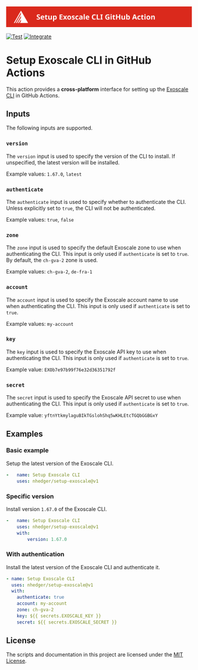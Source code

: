 ![Banner](.github/banner.svg)

[![Test](https://github.com/nhedger/setup-exoscale/actions/workflows/test.yaml/badge.svg)](https://github.com/nhedger/setup-exoscale/actions/workflows/test.yaml)
[![Integrate](https://github.com/nhedger/setup-exoscale/actions/workflows/integrate.yaml/badge.svg)](https://github.com/nhedger/setup-exoscale/actions/workflows/integrate.yaml)

# Setup Exoscale CLI in GitHub Actions

This action provides a **cross-platform** interface for setting up
the [Exoscale CLI](https://github.com/exoscale/cli) in GitHub Actions.

## Inputs

The following inputs are supported.

### `version`

The `version` input is used to specify the version of the CLI to install. If
unspecified, the latest version will be installed.

Example values: `1.67.0`, `latest`

### `authenticate`

The `authenticate` input is used to specify whether to authenticate the CLI.
Unless explicitly set to `true`, the CLI will not be authenticated.

Example values: `true`, `false`

### `zone`

The `zone` input is used to specify the default Exoscale zone to use when
authenticating the CLI. This input is only used if `authenticate` is set to
`true`. By default, the `ch-gva-2` zone is used.

Example values: `ch-gva-2`, `de-fra-1`

### `account`

The `account` input is used to specify the Exoscale account name to use when
authenticating the CLI. This input is only used if `authenticate` is set to
`true`.

Example values: `my-account`

### `key`

The `key` input is used to specify the Exoscale API key to use when
authenticating the CLI. This input is only used if `authenticate` is set to
`true`.

Example value: `EXOb7e97b99f76e32d36351792f`

### `secret`

The `secret` input is used to specify the Exoscale API secret to use when
authenticating the CLI. This input is only used if `authenticate` is set to
`true`.

Example value: `yftnYtkmylaguBIkTGslohShq5wKHLEtcTGQbGGBGxY`

## Examples

### Basic example

Setup the latest version of the Exoscale CLI.

```yaml
-   name: Setup Exoscale CLI
    uses: nhedger/setup-exoscale@v1
```

### Specific version

Install version `1.67.0` of the Exoscale CLI.

```yaml
-   name: Setup Exoscale CLI
    uses: nhedger/setup-exoscale@v1
    with:
        version: 1.67.0
```

### With authentication

Install the latest version of the Exoscale CLI and authenticate it.

```yaml
- name: Setup Exoscale CLI
  uses: nhedger/setup-exoscale@v1
  with:
    authenticate: true
    account: my-account
    zone: ch-gva-2
    key: ${{ secrets.EXOSCALE_KEY }}
    secret: ${{ secrets.EXOSCALE_SECRET }}
```

## License

The scripts and documentation in this project are licensed under
the [MIT License](LICENSE.md).
